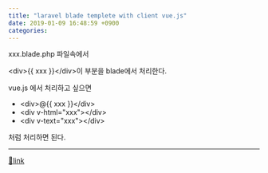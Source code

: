 ```yaml
---
title: "laravel blade templete with client vue.js"
date: 2019-01-09 16:48:59 +0900
categories: 
---
```

  

xxx.blade.php 파일속에서

&lt;div&gt;{{ xxx }}&lt;/div&gt;이 부분을 blade에서 처리한다.

vue.js 에서 처리하고 싶으면



- &lt;div&gt;@{{ xxx }}&lt;/div&gt;
- &lt;div v-html="xxx"&gt;&lt;/div&gt;
- &lt;div v-text="xxx"&gt;&lt;/div&gt;

처럼 처리하면 된다.



  


  ***
[🔗link](http://www.mins01.com/mh/tech/read/1243)